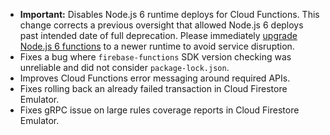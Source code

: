 - **Important:** Disables Node.js 6 runtime deploys for Cloud Functions. This change corrects a previous oversight that allowed Node.js 6 deploys past intended date of full deprecation. Please immediately [upgrade Node.js 6 functions](https://firebase.google.com/docs/functions/manage-functions#set_nodejs_version) to a newer runtime to avoid service disruption.
- Fixes a bug where `firebase-functions` SDK version checking was unreliable and did not consider `package-lock.json`.
- Improves Cloud Functions error messaging around required APIs.
- Fixes rolling back an already failed transaction in Cloud Firestore Emulator.
- Fixes gRPC issue on large rules coverage reports in Cloud Firestore Emulator.
